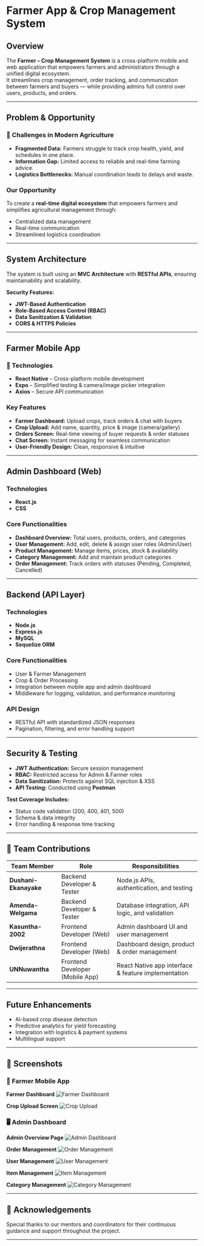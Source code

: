 #  Farmer App & Crop Management System

##  Overview
The **Farmer – Crop Management System** is a cross-platform mobile and web application that empowers farmers and administrators through a unified digital ecosystem.  
It streamlines crop management, order tracking, and communication between farmers and buyers — while providing admins full control over users, products, and orders.

---

##  Problem & Opportunity

### 🌱 Challenges in Modern Agriculture
- **Fragmented Data:** Farmers struggle to track crop health, yield, and schedules in one place.  
- **Information Gap:** Limited access to reliable and real-time farming advice.  
- **Logistics Bottlenecks:** Manual coordination leads to delays and waste.

### Our Opportunity
To create a **real-time digital ecosystem** that empowers farmers and simplifies agricultural management through:
- Centralized data management  
- Real-time communication  
- Streamlined logistics coordination  

---

## System Architecture
The system is built using an **MVC Architecture** with **RESTful APIs**, ensuring maintainability and scalability.

**Security Features:**
-  **JWT-Based Authentication**  
-  **Role-Based Access Control (RBAC)**
-  **Data Sanitization & Validation**  
-  **CORS & HTTPS Policies**

---

##  Farmer Mobile App

### 🧰 Technologies
- **React Native** – Cross-platform mobile development  
- **Expo** – Simplified testing & camera/image picker integration  
- **Axios** – Secure API communication  

###  Key Features
- **Farmer Dashboard:** Upload crops, track orders & chat with buyers  
- **Crop Upload:** Add name, quantity, price & image (camera/gallery)  
- **Orders Screen:** Real-time viewing of buyer requests & order statuses  
- **Chat Screen:** Instant messaging for seamless communication  
- **User-Friendly Design:** Clean, responsive & intuitive  

---

##  Admin Dashboard (Web)

###  Technologies
- **React.js**
- **CSS**

###  Core Functionalities
- **Dashboard Overview:** Total users, products, orders, and categories  
- **User Management:** Add, edit, delete & assign user roles (Admin/User)  
- **Product Management:** Manage items, prices, stock & availability  
- **Category Management:** Add and maintain product categories  
- **Order Management:** Track orders with statuses (Pending, Completed, Cancelled)  

---

##  Backend (API Layer)

###  Technologies
- **Node.js**
- **Express.js**
- **MySQL**
- **Sequelize ORM**

###  Core Functionalities
- User & Farmer Management  
- Crop & Order Processing  
- Integration between mobile app and admin dashboard  
- Middleware for logging, validation, and performance monitoring  

###  API Design
- RESTful API with standardized JSON responses  
- Pagination, filtering, and error handling support  

---

##  Security & Testing

- **JWT Authentication:** Secure session management  
- **RBAC:** Restricted access for Admin & Farmer roles  
- **Data Sanitization:** Protects against SQL injection & XSS  
- **API Testing:** Conducted using **Postman**  

**Test Coverage Includes:**
-  Status code validation (200, 400, 401, 500)  
-  Schema & data integrity  
-  Error handling & response time tracking  

---

## 👥 Team Contributions

| Team Member | Role | Responsibilities |
|--------------|------|------------------|
| **Dushani-Ekanayake** | Backend Developer & Tester | Node.js APIs, authentication, and testing |
| **Amenda-Welgama** | Backend Developer & Tester | Database integration, API logic, and validation |
| **Kasuntha-2002** | Frontend Developer (Web) | Admin dashboard UI and user management |
| **Dwijerathna** | Frontend Developer (Web) | Dashboard design, product & order management |
| **UNNuwantha** | Frontend Developer (Mobile App) | React Native app interface & feature implementation |

---

## Future Enhancements
-  AI-based crop disease detection  
-  Predictive analytics for yield forecasting  
-  Integration with logistics & payment systems  
-  Multilingual support  

---

## 📸 Screenshots

### 🌾 Farmer Mobile App

**Farmer Dashboard**
![Farmer Dashboard](https://github.com/Amenda-Welgama/Farmer-Support-and-Crop-Collection-System-/issues/1#issuecomment-3453202374)

**Crop Upload Screen**
![Crop Upload](https://github.com/Amenda-Welgama/Farmer-Support-and-Crop-Collection-System-/issues/1#issuecomment-3453218193)

### 🖥️ Admin Dashboard

**Admin Overview Page**
![Admin Dashboard](https://github.com/Amenda-Welgama/Farmer-Support-and-Crop-Collection-System-/issues/1#issuecomment-3453172995)

**Order Management**
![Order Management](https://github.com/Amenda-Welgama/Farmer-Support-and-Crop-Collection-System-/issues/1#issuecomment-3453195081)

**User Management**
![User Management](https://github.com/Amenda-Welgama/Farmer-Support-and-Crop-Collection-System-/issues/1#issuecomment-3453195081)

**Item Management**
![Item Management](https://github.com/Amenda-Welgama/Farmer-Support-and-Crop-Collection-System-/issues/1#issuecomment-3453195081)

**Category Management**
![Category Management](https://github.com/Amenda-Welgama/Farmer-Support-and-Crop-Collection-System-/issues/1#issuecomment-3453195081)

---

## 🙏 Acknowledgements
Special thanks to our mentors and coordinators for their continuous guidance and support throughout the project.

---


